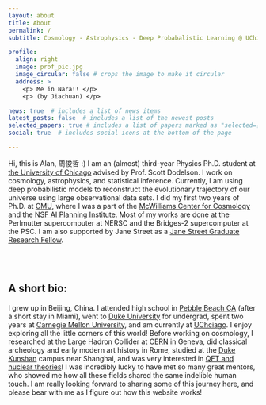 ```yaml
---
layout: about
title: About
permalink: /
subtitle: Cosmology - Astrophysics - Deep Probabalistic Learning @ UChicago

profile:
  align: right
  image: prof_pic.jpg
  image_circular: false # crops the image to make it circular
  address: >
    <p> Me in Nara!! </p>   
    <p> (by Jiachuan) </p>

news: true  # includes a list of news items
latest_posts: false  # includes a list of the newest posts
selected_papers: true # includes a list of papers marked as "selected={true}"
social: true  # includes social icons at the bottom of the page

---
```

Hi, this is Alan, 周俊哲 :) I am an (almost) third-year Physics Ph.D. student at [the University of Chicago](https://www.uchicago.edu) advised by Prof. Scott Dodelson. I work on cosmology, astrophysics, and statistical inference. Currently, I am using deep probabilistic models to reconstruct the evolutionary trajectory of our universe using large observational data sets. I did my first two years of Ph.D. at [CMU](https://www.cmu.edu/physics/), where I was a part of the [McWilliams Center for Cosmology](https://www.cmu.edu/cosmology/) and the [NSF AI Planning Institute](https://www.cmu.edu/ai-physics-institute/). Most of my works are done at the Perlmutter supercomputer at NERSC and the Bridges-2 supercomputer at the PSC. I am also supported by Jane Street as a [Jane Street Graduate Research Fellow](https://www.janestreet.com/join-jane-street/programs-and-events/grf-profiles-2024/). 

<br/><br/>

## A short bio:
I grew up in Beijing, China. I attended high school in [Pebble Beach CA](https://stevensonschool.org/) (after a short stay in Miami), went to [Duke University](https://duke.edu/) for undergrad, spent two years at [Carnegie Mellon University](https://www.cmu.edu/), and am currently at [UChciago](https://www.uchicago.edu). I enjoy exploring all the little corners of this world! Before working on cosmology, I researched at the Large Hadron Collider at [CERN](https://www.home.cern/) in Geneva, did classical archeology and early modern art history in Rome, studied at the [Duke Kunshan](https://www.dukekunshan.edu.cn/) campus near Shanghai, and was very interested in [QFT and nuclear theories](https://arxiv.org/abs/2111.13780)! I was incredibly lucky to have met so many great mentors, who showed me how all these fields shared the same indelible human touch. I am really looking forward to sharing some of this journey here, and please bear with me as I figure out how this website works!
<br/><br/>

<!-- Write your biography here. Tell the world about yourself. Link to your favorite [subreddit](http://reddit.com). You can put a picture in, too. The code is already in, just name your picture `prof_pic.jpg` and put it in the `img/` folder.

Put your address / P.O. box / other info right below your picture. You can also disable any of these elements by editing `profile` property of the YAML header of your `_pages/about.md`. Edit `_bibliography/papers.bib` and Jekyll will render your [publications page](/al-folio/publications/) automatically.

Link to your social media connections, too. This theme is set up to use [Font Awesome icons](http://fortawesome.github.io/Font-Awesome/) and [Academicons](https://jpswalsh.github.io/academicons/), like the ones below. Add your Facebook, Twitter, LinkedIn, Google Scholar, or just disable all of them. -->
